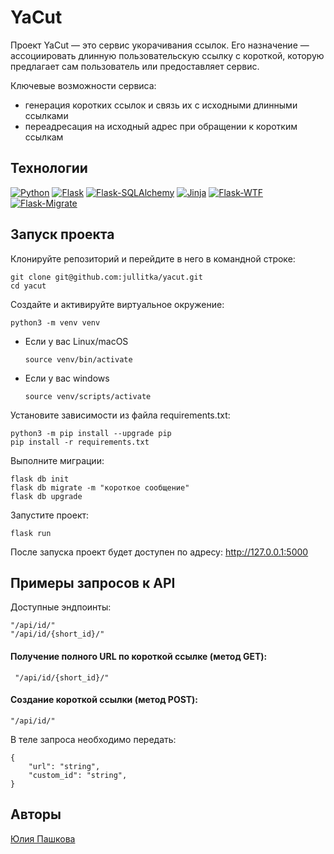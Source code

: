# YaCut
Проект YaCut — это сервис укорачивания ссылок. Его назначение — ассоциировать длинную пользовательскую ссылку с короткой, которую предлагает сам пользователь или предоставляет сервис.

Ключевые возможности сервиса:
- генерация коротких ссылок и связь их с исходными длинными ссылками
- переадресация на исходный адрес при обращении к коротким ссылкам

## Технологии
[![Python](https://img.shields.io/badge/-Python-464646?style=flat-square&logo=Python)](https://www.python.org/)
[![Flask](https://img.shields.io/badge/-Flask-464646?logo=flask)](https://palletsprojects.com/p/flask/)
[![Flask-SQLAlchemy](https://img.shields.io/badge/-FlaskSQLAlchemy-464646?logo=flask)](https://flask-sqlalchemy.palletsprojects.com/en/latest/)
[![Jinja](https://img.shields.io/badge/-Jinja-464646?logo=Jinja)](https://palletsprojects.com/p/jinja/)
[![Flask-WTF](https://img.shields.io/badge/-FlaskWTF-464646?logo=Flask)](https://flask-wtf.readthedocs.io/en/latest/)
[![Flask-Migrate](https://img.shields.io/badge/-Flask_Migrate-464646?logo=Flask)](https://flask-migrate.readthedocs.io/en/latest/index.html)
  
## Запуск проекта
Клонируйте репозиторий и перейдите в него в командной строке:

```
git clone git@github.com:jullitka/yacut.git
cd yacut
```

Cоздайте и активируйте виртуальное окружение:

```
python3 -m venv venv
```

* Если у вас Linux/macOS

    ```
    source venv/bin/activate
    ```

* Если у вас windows

    ```
    source venv/scripts/activate
    ```

Установите зависимости из файла requirements.txt:

```
python3 -m pip install --upgrade pip
pip install -r requirements.txt
```
Выполните миграции:
```
flask db init
flask db migrate -m "короткое сообщение"
flask db upgrade
```
Запустите проект:
```
flask run
```
После запуска проект будет доступен по адресу: http://127.0.0.1:5000

## Примеры запросов к API
Доступные эндпоинты:
```
"/api/id/"
"/api/id/{short_id}/"
```
#### Получение полного URL по короткой ссылке (метод GET):
```
 "/api/id/{short_id}/"
```
#### Создание короткой ссылки (метод POST):
```
"/api/id/"
```
В теле запроса необходимо передать:
```
{
    "url": "string",
    "custom_id": "string",
}
```
## Авторы
 [Юлия Пашкова](https://github.com/jullitka)

